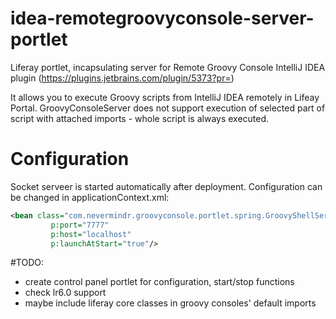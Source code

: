 # idea-remotegroovyconsole-server-portlet
Liferay portlet, incapsulating server for Remote Groovy Console IntelliJ IDEA plugin (https://plugins.jetbrains.com/plugin/5373?pr=)

It allows you to execute Groovy scripts from IntelliJ IDEA remotely in Lifeay Portal.
GroovyConsoleServer does not support execution of selected part of script with attached imports - whole script is
always executed.

# Configuration
Socket serveer is started automatically after deployment. Configuration can be changed in applicationContext.xml:
 
 ```xml
 <bean class="com.nevermindr.groovyconsole.portlet.spring.GroovyShellServiceBean"
          p:port="7777"
          p:host="localhost"
          p:launchAtStart="true"/>
 ```

#TODO:
 - create control panel portlet for configuration, start/stop functions
 - check lr6.0 support
 - maybe include liferay core classes in groovy consoles' default imports